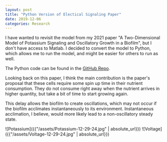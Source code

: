 ```yaml
---
layout: post
title: "Python Version of Electical Signaling Paper"
date: 2019-12-06
categories: Research
---
```


I have wanted to revisit the model from my 2021 paper "A Two-Dimensional Model of Potassium Signaling and Oscillatory Growth in a Biofilm", but I don't have access to Matlab. I decided to convert the model to Python, which allows me to run the model, and might be easier for others to run as well.

The Python code can be found in the [GitHub Repo](https://github.com/noaford/Electrical-Potential-Biofilm).

Looking back on this paper, I think the main contribution is the paper's proposal that these cells require some spin up time in their nutrient consumption. They do not consume right away when the nutrient arrives in higher quantity, but take a bit of time to start growing again.

This delay allows the biofilm to create oscillations, which may not occur if the biofilm acclimates instantaneously to its environment. Instantaneous acclimation, I believe, would more likely lead to a non-oscillatory steady state.

![Potassium]({{"/assets/Potassium-12-29-24.jpg" | absolute_url}})
![Voltage]({{"/assets/Voltage-12-29-24.jpg" | absolute_url}})